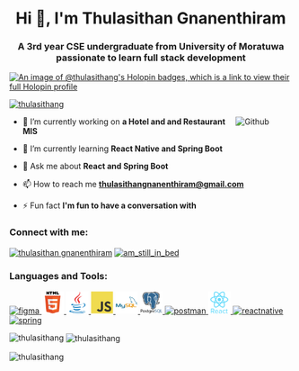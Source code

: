 <h1 align="center">Hi 👋, I'm Thulasithan Gnanenthiram</h1>
<h3 align="center">A 3rd year CSE undergraduate from University of Moratuwa passionate to learn full stack development</h3>

[![An image of @thulasithang's Holopin badges, which is a link to view their full Holopin profile](https://holopin.me/thulasithang)](https://holopin.io/@thulasithang)

<p align="left"> <a href="https://github.com/ryo-ma/github-profile-trophy"><img src="https://github-profile-trophy.vercel.app/?username=thulasithang" alt="thulasithang" /></a> </p>

<img width="20%" align="right" alt="Github" src="https://user-images.githubusercontent.com/48678280/88862734-4903af80-d201-11ea-968b-9c939d88a37c.gif" />


- 🔭 I’m currently working on **a Hotel and and Restaurant MIS**

- 🌱 I’m currently learning **React Native and Spring Boot**

- 💬 Ask me about **React and Spring Boot**

- 📫 How to reach me **thulasithangnanenthiram@gmail.com**

- ⚡ Fun fact **I'm fun to have a conversation with**

<h3 align="left">Connect with me:</h3>
<p align="left">
<a href="https://linkedin.com/in/thulasithan gnanenthiram" target="blank"><img align="center" src="https://raw.githubusercontent.com/rahuldkjain/github-profile-readme-generator/master/src/images/icons/Social/linked-in-alt.svg" alt="thulasithan gnanenthiram" height="30" width="40" /></a>
<a href="https://instagram.com/am_still_in_bed" target="blank"><img align="center" src="https://raw.githubusercontent.com/rahuldkjain/github-profile-readme-generator/master/src/images/icons/Social/instagram.svg" alt="am_still_in_bed" height="30" width="40" /></a>
</p>

<h3 align="left">Languages and Tools:</h3>
<p align="left"> <a href="https://www.figma.com/" target="_blank" rel="noreferrer"> <img src="https://www.vectorlogo.zone/logos/figma/figma-icon.svg" alt="figma" width="40" height="40"/> </a> <a href="https://www.w3.org/html/" target="_blank" rel="noreferrer"> <img src="https://raw.githubusercontent.com/devicons/devicon/master/icons/html5/html5-original-wordmark.svg" alt="html5" width="40" height="40"/> </a> <a href="https://www.java.com" target="_blank" rel="noreferrer"> <img src="https://raw.githubusercontent.com/devicons/devicon/master/icons/java/java-original.svg" alt="java" width="40" height="40"/> </a> <a href="https://developer.mozilla.org/en-US/docs/Web/JavaScript" target="_blank" rel="noreferrer"> <img src="https://raw.githubusercontent.com/devicons/devicon/master/icons/javascript/javascript-original.svg" alt="javascript" width="40" height="40"/> </a> <a href="https://www.mysql.com/" target="_blank" rel="noreferrer"> <img src="https://raw.githubusercontent.com/devicons/devicon/master/icons/mysql/mysql-original-wordmark.svg" alt="mysql" width="40" height="40"/> </a> <a href="https://www.postgresql.org" target="_blank" rel="noreferrer"> <img src="https://raw.githubusercontent.com/devicons/devicon/master/icons/postgresql/postgresql-original-wordmark.svg" alt="postgresql" width="40" height="40"/> </a> <a href="https://postman.com" target="_blank" rel="noreferrer"> <img src="https://www.vectorlogo.zone/logos/getpostman/getpostman-icon.svg" alt="postman" width="40" height="40"/> </a> <a href="https://reactjs.org/" target="_blank" rel="noreferrer"> <img src="https://raw.githubusercontent.com/devicons/devicon/master/icons/react/react-original-wordmark.svg" alt="react" width="40" height="40"/> </a> <a href="https://reactnative.dev/" target="_blank" rel="noreferrer"> <img src="https://reactnative.dev/img/header_logo.svg" alt="reactnative" width="40" height="40"/> </a> <a href="https://spring.io/" target="_blank" rel="noreferrer"> <img src="https://www.vectorlogo.zone/logos/springio/springio-icon.svg" alt="spring" width="40" height="40"/> </a> </p>

<p><img align="left" src="https://github-readme-stats.vercel.app/api/top-langs?username=thulasithang&show_icons=true&locale=en&layout=compact" alt="thulasithang" /></p>

<p>&nbsp;<img align="center" src="https://github-readme-stats.vercel.app/api?username=thulasithang&show_icons=true&locale=en" alt="thulasithang" /></p>

<p><img align="center" src="https://github-readme-streak-stats.herokuapp.com/?user=thulasithang&" alt="thulasithang" /></p>
